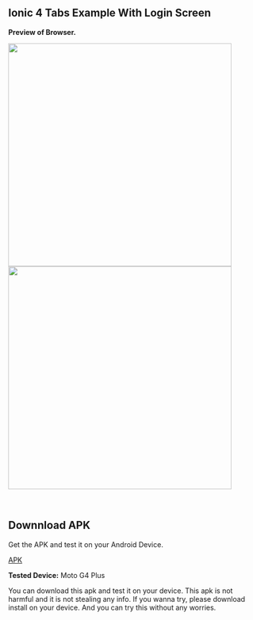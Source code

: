 ## Ionic 4 Tabs Example With Login Screen


<b>Preview of Browser.</b>
<p>
<img src="https://github.com/bharathirajatut/ionic4/blob/master/tabs-example/sc1.png" height="450px">
<img src="https://github.com/bharathirajatut/ionic4/blob/master/tabs-example/sc2.png" height="450px">
</p>
<br>

## Downnload APK

Get the APK and test it on your Android Device.

<a href="https://github.com/bharathirajatut/ionic4/blob/master/camera-example/app-debug.apk">APK</a>

<b>Tested Device:</b>
Moto G4 Plus

You can download this apk and test it on your device. This apk is not harmful and it is not stealing any info. 
If you wanna try, please download install on your device. And you can try this without any worries.

